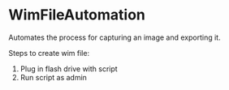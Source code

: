 # WimFileAutomation  
Automates the process for capturing an image and exporting it.

Steps to create wim file:
1. Plug in flash drive with script
2. Run script as admin